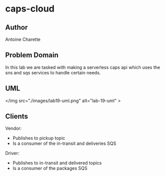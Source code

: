 # caps-cloud

## Author

Antoine Charette

## Problem Domain

In this lab we are tasked with making a serverless caps api which uses the sns and sqs services to handle certain needs.

## UML

</img src="./images/lab19-uml.png" alt="lab-19-uml" >

## Clients

Vendor:

- Publishes to pickup topic
- Is a consumer of the in-transit and deliveries SQS

Driver:

- Publishes to in-transit and delivered topics
- Is a consumer of the packages SQS
